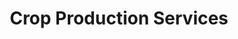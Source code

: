 ---
title: "Crop Production Services"
url: /shelbyville/crop-production-services/
shop: agrarian
---